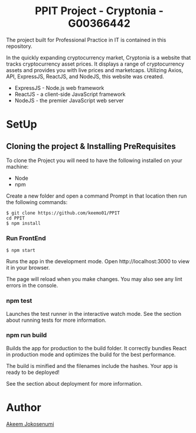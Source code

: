 <h1 align="center">PPIT Project - Cryptonia - G00366442</h1>

The project built for Professional Practice in IT is contained in this repository.

In the quickly expanding cryptocurrency market, Cryptonia is a website that tracks cryptocurrency asset prices. It displays a range of cryptocurrency assets and provides you with live prices and marketcaps. Utilizing Axios, API, ExpressJS, ReactJS, and NodeJS, this website was created.

<ul>
  <li>ExpressJS - Node.js web framework</li>
  <li>ReactJS - a client-side JavaScript framework</li>
  <li>NodeJS - the premier JavaScript web server</li>
</ul>

# SetUp

## Cloning the project & Installing PreRequisites
To clone the Project you will need to have the following installed on your machine:
<ul>
  <li>Node</li>
  <li>npm</li>
</ul>

Create a new folder and open a command Prompt in that location then run the following commands:

```terminal
$ git clone https://github.com/keemo01/PPIT
cd PPIT
$ npm install
```


### Run FrontEnd
```terminal
$ npm start
```
Runs the app in the development mode.
Open http://localhost:3000 to view it in your browser.

The page will reload when you make changes.
You may also see any lint errors in the console.

### npm test

Launches the test runner in the interactive watch mode.
See the section about running tests for more information.

### npm run build
Builds the app for production to the build folder.
It correctly bundles React in production mode and optimizes the build for the best performance.

The build is minified and the filenames include the hashes.
Your app is ready to be deployed!

See the section about deployment for more information.



# Author
[Akeem Jokosenumi](https://github.com/keemo01)
